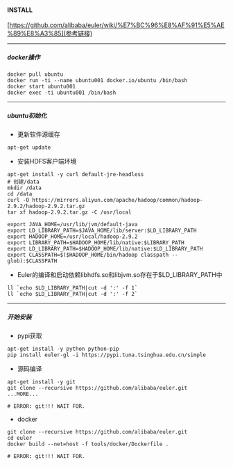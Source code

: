 #### INSTALL

[https://github.com/alibaba/euler/wiki/%E7%BC%96%E8%AF%91%E5%AE%89%E8%A3%85](参考链接)

***
##### docker操作

```
docker pull ubuntu
docker run -ti --name ubuntu001 docker.io/ubuntu /bin/bash
docker start ubuntu001
docker exec -ti ubuntu001 /bin/bash
```

***
##### ubuntu初始化

* 更新软件源缓存

```
apt-get update
```

* 安装HDFS客户端环境
```
apt-get install -y curl default-jre-headless
# 创建/data
mkdir /data
cd /data
curl -O https://mirrors.aliyun.com/apache/hadoop/common/hadoop-2.9.2/hadoop-2.9.2.tar.gz
tar xf hadoop-2.9.2.tar.gz -C /usr/local

export JAVA_HOME=/usr/lib/jvm/default-java
export LD_LIBRARY_PATH=$JAVA_HOME/lib/server:$LD_LIBRARY_PATH
export HADOOP_HOME=/usr/local/hadoop-2.9.2
export LIBRARY_PATH=$HADOOP_HOME/lib/native:$LIBRARY_PATH
export LD_LIBRARY_PATH=$HADOOP_HOME/lib/native:$LD_LIBRARY_PATH
export CLASSPATH=$($HADOOP_HOME/bin/hadoop classpath --glob):$CLASSPATH
```

* Euler的编译和启动依赖libhdfs.so和libjvm.so存在于$LD_LIBRARY_PATH中

```
ll `echo $LD_LIBRARY_PATH|cut -d ':' -f 1`
ll `echo $LD_LIBRARY_PATH|cut -d ':' -f 2`
```

***
##### 开始安装

* pypi获取

```
apt-get install -y python python-pip
pip install euler-gl -i https://pypi.tuna.tsinghua.edu.cn/simple
```

* 源码编译
```
apt-get install -y git
git clone --recursive https://github.com/alibaba/euler.git
...MORE...

# ERROR: git!!! WAIT FOR.
```

* docker
```
git clone --recursive https://github.com/alibaba/euler.git
cd euler
docker build --net=host -f tools/docker/Dockerfile .

# ERROR: git!!! WAIT FOR.
```



